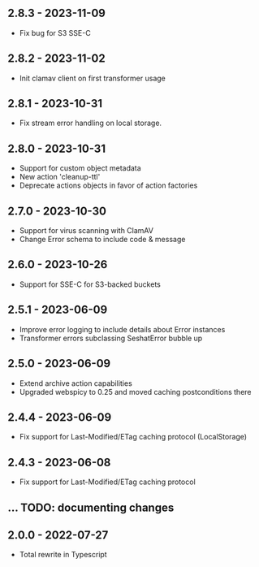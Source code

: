 ## 2.8.3 - 2023-11-09

* Fix bug for S3 SSE-C

## 2.8.2 - 2023-11-02

* Init clamav client on first transformer usage

## 2.8.1 - 2023-10-31

* Fix stream error handling on local storage.

## 2.8.0 - 2023-10-31

* Support for custom object metadata
* New action 'cleanup-ttl'
* Deprecate actions objects in favor of action factories

## 2.7.0 - 2023-10-30

* Support for virus scanning with ClamAV
* Change Error schema to include code & message

## 2.6.0 - 2023-10-26

* Support for SSE-C for S3-backed buckets

## 2.5.1 - 2023-06-09

* Improve error logging to include details about Error instances
* Transformer errors subclassing SeshatError bubble up

## 2.5.0 - 2023-06-09

* Extend archive action capabilities
* Upgraded webspicy to 0.25 and moved caching postconditions there

## 2.4.4 - 2023-06-09

* Fix support for Last-Modified/ETag caching protocol (LocalStorage)

## 2.4.3 - 2023-06-08

* Fix support for Last-Modified/ETag caching protocol

## ... TODO: documenting changes

## 2.0.0 - 2022-07-27

* Total rewrite in Typescript
